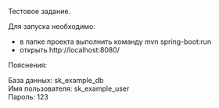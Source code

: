 Тестовое задание.

Для запуска необходимо:
- в папке проекта выполнить команду mvn spring-boot:run <br>
- открыть http://localhost:8080/

Пояснения:

База данных: sk_example_db<br>
Имя пользователя: sk_example_user<br>
Пароль: 123<br>

